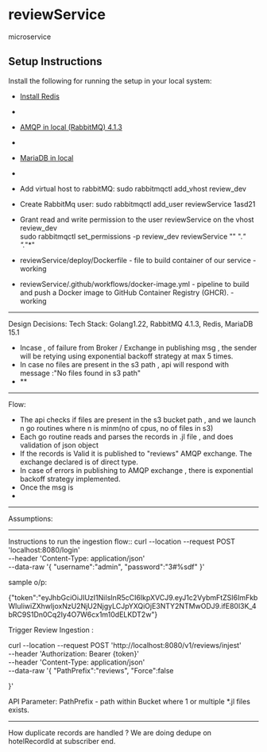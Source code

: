 # reviewService
microservice  





## Setup Instructions

Install the following for running the setup in your local system:

- [Install Redis](https://redis.io/docs/latest/operate/oss_and_stack/install/install-redis-on-linux/) 
-  
- [AMQP in local (RabbitMQ) 4.1.3](https://www.rabbitmq.com/docs/install-debian)  
- 
- [MariaDB in local](https://mariadb.com/docs/server/server-installation/mariadb-package-repositories/)  
- 
-  Add virtual host to rabbitMQ: sudo rabbitmqctl add_vhost review_dev
-  Create RabbitMq user: sudo rabbitmqctl add_user reviewService 1asd21
-  Grant read and write permission to the user reviewService on the vhost review_dev  
  sudo rabbitmqctl set_permissions -p review_dev reviewService "" ".*" ".*"*"




-  reviewService/deploy/Dockerfile - file to build container of our service - working
- reviewService/.github/workflows/docker-image.yml  - pipeline to build and push a Docker image to GitHub Container Registry (GHCR). - working

_____________________
Design Decisions:
Tech Stack: Golang1.22, RabbitMQ 4.1.3, Redis, MariaDB 15.1


- Incase  , of  failure from Broker / Exchange in publishing msg , the sender will be retying using exponential backoff strategy at max 5 times.
- In case no files are present in the s3 path , api will respond with message :"No files found in s3 path"
- **

_________________

Flow:
- The api checks if files are present in the s3 bucket path , and we launch n  go routines where n is  minm(no of cpus, no of files in s3)
- Each go routine reads and parses the records in .jl file , and does validation of json object 
- If the records is Valid it is published to "reviews"  AMQP exchange. The exchange declared is of direct type.
- In case of errors in publishing to AMQP exchange , there is exponential backoff strategy implemented.
- Once the msg is 
- 



_________________________
Assumptions:







____________________
 Instructions to run the ingestion flow::
curl --location --request POST 'localhost:8080/login' \
--header 'Content-Type: application/json' \
--data-raw '{
    "username":"admin",
    "password":"3#%sdf"
}'

sample o/p:

{"token":"eyJhbGciOiJIUzI1NiIsInR5cCI6IkpXVCJ9.eyJ1c2VybmFtZSI6ImFkbWluIiwiZXhwIjoxNzU2NjU2NjgyLCJpYXQiOjE3NTY2NTMwODJ9.ifE80l3K_4bRC9S1Dn0Cq2Iy4O7W6cx1m10dELKDT2w"}




Trigger Review Ingestion :

curl --location --request POST 'http://localhost:8080/v1/reviews/injest' \
--header 'Authorization: Bearer {token}' \
--header 'Content-Type: application/json' \
--data-raw '{
    "PathPrefix":"reviews",
    "Force":false

}'

API Parameter:
PathPrefix - path within Bucket where 1 or  multiple *.jl files exists.





______________________

How duplicate records are handled ?
We are doing dedupe on hotelRecordId at subscriber end.

